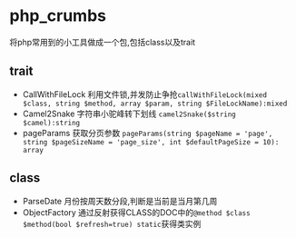 # php_crumbs
将php常用到的小工具做成一个包,包括class以及trait

## trait

* CallWithFileLock    利用文件锁,并发防止争抢`callWithFileLock(mixed $class, string $method, array $param, string $FileLockName):mixed`
* Camel2Snake         字符串小驼峰转下划线   `camel2Snake($string $camel):string`
* pageParams          获取分页参数   `pageParams(string $pageName = 'page', string $pageSizeName = 'page_size', int $defaultPageSize = 10): array`


## class

* ParseDate           月份按周天数分段,判断是当前是当月第几周
* ObjectFactory       通过反射获得CLASS的DOC中的`@method $class $method(bool $refresh=true) static`获得类实例
